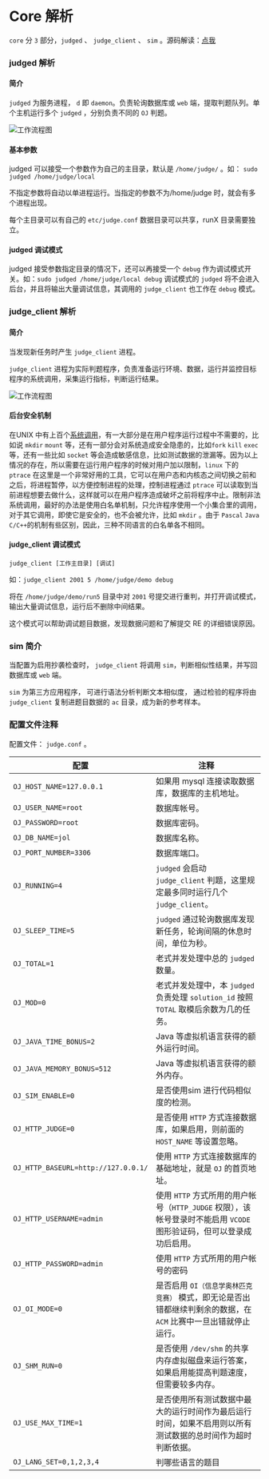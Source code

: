 # Core 解析

`core` 分 `3` 部分，`judged` 、 `judge_client` 、 `sim` 。源码解读：[点我](/Compostition-Code)

### judged 解析

#### 简介

`judged` 为服务进程， `d` 即 `daemon`。负责轮询数据库或 `web` 端，提取判题队列。单个主机运行多个 `judged` ，分别负责不同的 `OJ` 判题。

![工作流程图](images/work.jpg)

#### 基本参数

judged 可以接受一个参数作为自己的主目录，默认是 `/home/judge/` 。如： `sudo judged /home/judge/local`

不指定参数将自动以单进程运行。当指定的参数不为/home/judge 时，就会有多个进程出现。

每个主目录可以有自己的 `etc/judge.conf` 数据目录可以共享，runX 目录需要独立。

#### judged 调试模式

judged 接受参数指定目录的情况下，还可以再接受一个 `debug` 作为调试模式开关。如：`sudo judged /home/judge/local debug` 调试模式的 `judged` 将不会进入后台，并且将输出大量调试信息，其调用的 `judge_client` 也工作在 `debug` 模式。
### judge_client 解析

#### 简介

当发现新任务时产生 `judge_client` 进程。

`judge_client` 进程为实际判题程序，负责准备运行环境、数据，运行并监控目标程序的系统调用，采集运行指标，判断运行结果。

![工作流程图](images/work1.jpg)

#### 后台安全机制

在UNIX 中有上百个[系统调用](http://www.ibm.com/developerworks/cn/linux/kernel/syscall/part1/appendix.html)，有一大部分是在用户程序运行过程中不需要的，比如说 `mkdir` `mount` 等，还有一部分会对系统造成安全隐患的，比如`fork` `kill` `exec` 等，还有一些比如 `socket` 等会造成敏感信息，比如测试数据的泄漏等。因为以上情况的存在，所以需要在运行用户程序的时候对用户加以限制，`linux` 下的 `ptrace` 在这里是一个非常好用的工具，它可以在用户态和内核态之间切换之前和之后，将进程暂停，以方便控制进程的处理，控制进程通过 `ptrace` 可以读取到当前进程想要去做什么，这样就可以在用户程序造成破坏之前将程序中止。限制非法系统调用，最好的办法是使用白名单机制，只允许程序使用一个小集合里的调用，对于其它调用，即使它是安全的，也不会被允许，比如 `mkdir` 。由于 `Pascal` `Java` `C/C++`的机制有些区别，因此，三种不同语言的白名单各不相同。

#### judge_client 调试模式

`judge_client [工作主目录] [调试]`

如：`judge_client 2001 5 /home/judge/demo debug`

将在 `/home/judge/demo/run5` 目录中对 `2001` 号提交进行重判，并打开调试模式，输出大量调试信息，运行后不删除中间结果。

这个模式可以帮助调试题目数据，发现数据问题和了解提交 RE 的详细错误原因。

### sim 简介

当配置为启用抄袭检查时， `judge_client` 将调用 `sim`，判断相似性结果，并写回数据库或 `web` 端。

`sim` 为第三方应用程序， 可进行语法分析判断文本相似度， 通过检验的程序将由 `judge_client` 复制进题目数据的 `ac` 目录，成为新的参考样本。

### 配置文件注释

配置文件： `judge.conf` 。


配置                       |                      注释
-------------------------  |  ------------------------------------------
`OJ_HOST_NAME=127.0.0.1`   |  如果用 mysql 连接读取数据库，数据库的主机地址。
`OJ_USER_NAME=root`        |  数据库帐号。
`OJ_PASSWORD=root`         |  数据库密码。
`OJ_DB_NAME=jol`           |  数据库名称。
`OJ_PORT_NUMBER=3306`      |  数据库端口。
`OJ_RUNNING=4`             |  `judged` 会启动 `judge_client` 判题，这里规定最多同时运行几个 `judge_client`。
`OJ_SLEEP_TIME=5`          |  `judged` 通过轮询数据库发现新任务，轮询间隔的休息时间，单位为秒。
`OJ_TOTAL=1`               |  老式并发处理中总的 `judged` 数量。
`OJ_MOD=0`                 |  老式并发处理中，本 `judged` 负责处理 `solution_id` 按照 `TOTAL` 取模后余数为几的任务。
`OJ_JAVA_TIME_BONUS=2`     |  Java 等虚拟机语言获得的额外运行时间。
`OJ_JAVA_MEMORY_BONUS=512` |  Java 等虚拟机语言获得的额外内存。
`OJ_SIM_ENABLE=0`          |  是否使用sim 进行代码相似度的检测。
`OJ_HTTP_JUDGE=0`          |  是否使用 `HTTP` 方式连接数据库，如果启用，则前面的 `HOST_NAME` 等设置忽略。
`OJ_HTTP_BASEURL=http://127.0.0.1/`  |  使用 `HTTP` 方式连接数据库的基础地址，就是 `OJ` 的首页地址。
`OJ_HTTP_USERNAME=admin`   |  使用 `HTTP` 方式所用的用户帐号（`HTTP_JUDGE` 权限），该帐号登录时不能启用 `VCODE` 图形验证码，但可以登录成功后启用。
`OJ_HTTP_PASSWORD=admin`   |  使用 `HTTP` 方式所用的用户帐号的密码
`OJ_OI_MODE=0`             |  是否启用 `OI（信息学奥林匹克竞赛）` 模式，即无论是否出错都继续判剩余的数据，在 `ACM` 比赛中一旦出错就停止运行。
`OJ_SHM_RUN=0`             |  是否使用 `/dev/shm` 的共享内存虚拟磁盘来运行答案，如果启用能提高判题速度，但需要较多内存。
`OJ_USE_MAX_TIME=1`        |  是否使用所有测试数据中最大的运行时间作为最后运行时间，如果不启用则以所有测试数据的总时间作为超时判断依据。
`OJ_LANG_SET=0,1,2,3,4`    |  判哪些语言的题目

